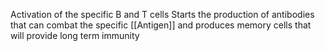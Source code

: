 Activation of the specific B and T cells
Starts the production of antibodies that can combat the specific [[Antigen]] and produces memory cells that will provide long term immunity